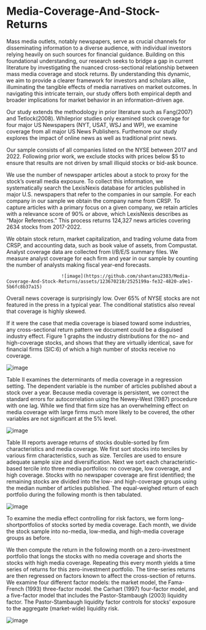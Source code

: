# Media-Coverage-And-Stock-Returns

Mass media outlets, notably newspapers, serve as crucial channels for disseminating information to a diverse audience, with individual investors relying heavily on such sources for financial guidance. Building on this foundational understanding, our research seeks to bridge a gap in current literature by investigating the nuanced cross-sectional relationship between mass media coverage and stock returns. By understanding this dynamic, we aim to provide a clearer framework for investors and scholars alike, illuminating the tangible effects of media narratives on market outcomes. In navigating this intricate terrain, our study offers both empirical depth and broader implications for market behavior in an information-driven age.

Our study extends the methodology in prior literature such as Fang(2007) and Tetlock(2008). Whileprior studies only examined stock coverage for four major US Newspapers (NYT, USAT, WSJ and WP), we examine coverage from all major US News Publishers. Furthemore our study explores the impact of online news as well as traditional print news.

Our sample consists of all companies listed on the NYSE between 2017 and 2022. Following prior work, we exclude stocks with prices below $5 to ensure that results are not driven by small illiquid stocks or bid-ask bounce.

We use the number of newspaper articles about a stock to proxy for the stock’s overall media exposure. To collect this information, we systematically search the LexisNexis database for articles published in major U.S. newspapers that refer to the companies in our sample. For each company in our sample we obtain the company name from CRSP. To capture articles with a primary focus on a given company, we retain articles with a relevance score of 90% or above, which LexisNexis describes as “Major References.” This process returns 124,327 news articles covering 2634 stocks from 2017-2022.

We obtain stock return, market capitalization, and trading volume data from CRSP, and accounting data, such as book value of assets, from Compustat. Analyst coverage data are collected from I/B/E/S summary files. We measure analyst coverage for each firm and year in our sample by counting the number of analysts making fiscal year-end forecasts.

                        ![image](https://github.com/shantanu2383/Media-Coverage-And-Stock-Returns/assets/123670210/2525199a-fe32-4820-a9e1-5b6fc8b37a15)

Overall news coverage is surprisingly low. Over 65% of NYSE stocks are not featured in the press in a typical year. The conditional statistics also reveal that coverage is highly skewed.

If it were the case that media coverage is biased toward some industries, any cross-sectional return pattern we document could be a disguised industry effect. Figure 1 graphs the industry distributions for the no- and high-coverage stocks, and shows that they are virtually identical, save for financial firms (SIC:6) of which a high number of stocks receive no coverage. 

![image](https://github.com/shantanu2383/Media-Coverage-And-Stock-Returns/assets/123670210/97bb8dd2-ed74-494f-b4ea-cf69f084c41e)

Table II examines the determinants of media coverage in a regression setting. The dependent variable is the number of articles published about a stock over a year. Because media coverage is persistent, we correct the standard errors for autocorrelation using the Newey-West (1987) procedure with one lag. While we find that firm size has an overwhelming effect on media coverage with large firms much more likely to be covered, the other variables are not significant at the 5% level.

![image](https://github.com/shantanu2383/Media-Coverage-And-Stock-Returns/assets/123670210/4b2b744f-5e4e-4ad7-8341-ef5bf91245c7)

Table III reports average returns of stocks double-sorted by firm characteristics and media coverage. We first sort stocks into terciles by various firm characteristics, such as size. Terciles are used to ensure adequate sample size and diversification. Next we sort each characteristic-based tercile into three media portfolios: no coverage, low coverage, and high coverage. Stocks with no newspaper coverage are first identified; the remaining stocks are divided into the low- and high-coverage groups using the median number of articles published. The equal-weighed return of each portfolio during the following month is then tabulated.

![image](https://github.com/shantanu2383/Media-Coverage-And-Stock-Returns/assets/123670210/fabb1b17-4d9d-4fe2-ba56-8f7db4aaf915)



To examine the media effect controlling for risk factors, we form long–shortportfolios of stocks sorted by media coverage. Each month, we divide the stock sample into no-media, low-media, and high-media coverage groups as before.

We then compute the return in the following month on a zero-investment portfolio that longs the stocks with no media coverage and shorts the stocks with high media coverage. Repeating this every month yields a time series of returns for this zero-investment portfolio. The time-series returns are then regressed on factors known to affect the cross-section of returns. We examine four different factor models: the market model, the Fama-French (1993) three-factor model.
the Carhart (1997) four-factor model, and a five-factor model that includes the Pastor-Stambaugh (2003) liquidity factor. The Pastor-Stambaugh liquidity factor controls for stocks’ exposure to the aggregate (market-wide) liquidity risk.

![image](https://github.com/shantanu2383/Media-Coverage-And-Stock-Returns/assets/123670210/1a2d538b-9903-439e-83f1-fa8899f2761c)



